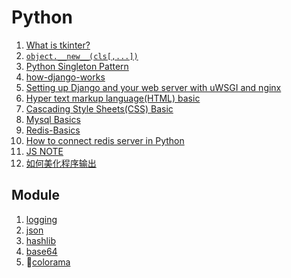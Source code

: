 # Python

1. [What is tkinter?](tkinter.md)
2. [`object.__new__(cls[,...])`](__new__.md)
3. [Python Singleton Pattern](singleton-pattern.md)
4. [how-django-works](django.md)
5. [Setting up Django and your web server with uWSGI and nginx](centos-nginx-uwsgi-deploy-django.md)
6. [Hyper text markup language(HTML) basic](html-core-basics.md)
7. [Cascading Style Sheets(CSS) Basic](css-core-basics.md)
8. [Mysql Basics](mysql-basics.md)
9. [Redis-Basics](redis-basics.md)
10. [How to connect redis server in Python](redis-py-connect.md)
11. [JS NOTE](js-note.md)
12. [如何美化程序输出](beautiful_output.md)



## Module
1. [logging](module-logging.md)
2. [json](module-json.md)
3. [hashlib](module-hashlib.md)
4. [base64](module-hashlib.md)
5. :large_blue_circle:[colorama](module-colorama.md)


